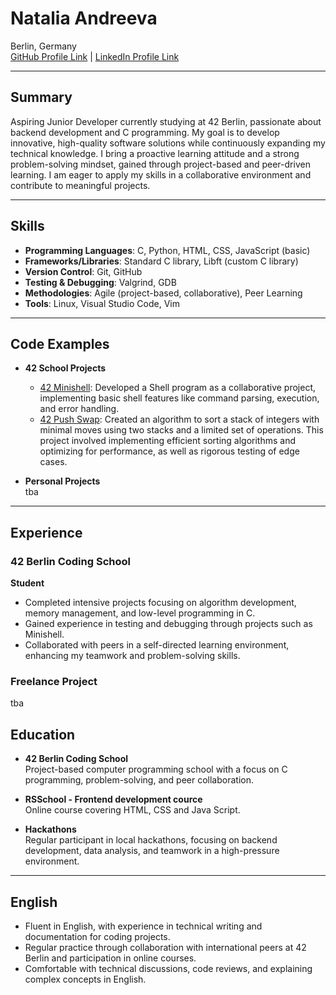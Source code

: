 # Natalia Andreeva  
Berlin, Germany  
[GitHub Profile Link](https://github.com/n-andr) | [LinkedIn Profile Link](https://www.linkedin.com/in/natalia-andreeva-bb313821a/)

---

## Summary

Aspiring Junior Developer currently studying at 42 Berlin, passionate about backend development and C programming. My goal is to develop innovative, high-quality software solutions while continuously expanding my technical knowledge. I bring a proactive learning attitude and a strong problem-solving mindset, gained through project-based and peer-driven learning. I am eager to apply my skills in a collaborative environment and contribute to meaningful projects.

---

## Skills

- **Programming Languages**: C, Python, HTML, CSS, JavaScript (basic)
- **Frameworks/Libraries**: Standard C library, Libft (custom C library)
- **Version Control**: Git, GitHub
- **Testing & Debugging**: Valgrind, GDB
- **Methodologies**: Agile (project-based, collaborative), Peer Learning
- **Tools**: Linux, Visual Studio Code, Vim

---

## Code Examples

- **42 School Projects**  
  - [42 Minishell](https://github.com/n-andr/minishell): Developed a Shell program as a collaborative project, implementing basic shell features like command parsing, execution, and error handling.
  - [42 Push Swap](https://github.com/n-andr/push_swap): Created an algorithm to sort a stack of integers with minimal moves using two stacks and a limited set of operations. This project involved implementing efficient sorting algorithms and optimizing for performance, as well as rigorous testing of edge cases.

- **Personal Projects**  
 tba
---

## Experience

### 42 Berlin Coding School  
**Student**  
- Completed intensive projects focusing on algorithm development, memory management, and low-level programming in C.
- Gained experience in testing and debugging through projects such as Minishell.
- Collaborated with peers in a self-directed learning environment, enhancing my teamwork and problem-solving skills.

### Freelance Project  
tba

## Education

- **42 Berlin Coding School**  
  Project-based computer programming school with a focus on C programming, problem-solving, and peer collaboration.

- **RSSchool - Frontend development cource**  
  Online course covering HTML, CSS and Java Script.

- **Hackathons**  
  Regular participant in local hackathons, focusing on backend development, data analysis, and teamwork in a high-pressure environment.

---

## English

- Fluent in English, with experience in technical writing and documentation for coding projects.
- Regular practice through collaboration with international peers at 42 Berlin and participation in online courses.
- Comfortable with technical discussions, code reviews, and explaining complex concepts in English.


